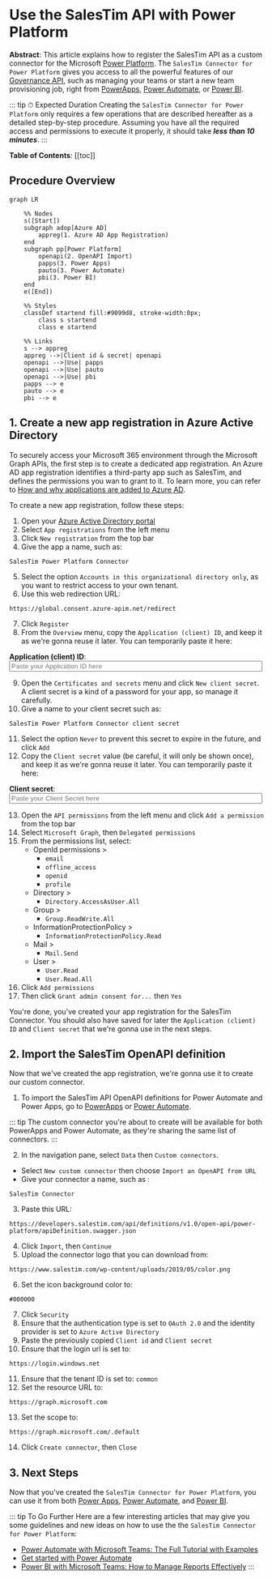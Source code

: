# Use the SalesTim API with Power Platform <Badge text="beta" type="warning"/>
<Classification label="public" />

**Abstract**: This article explains how to register the SalesTim API as a custom connector for the Microsoft [Power Platform](https://powerplatform.microsoft.com). The `SalesTim Connector for Power Platform` gives you access to all the powerful features of our [Governance API](/api/), such as managing your teams or start a new team provisioning job, right from [PowerApps](https://powerapps.com), [Power Automate](https://flow.microsoft.com), or [Power BI](https://powerbi.microsoft.com).

::: tip ⏱ Expected Duration
Creating the `SalesTim Connector for Power Platform` only requires a few operations that are described hereafter as a detailed step-by-step procedure. Assuming you have all the required access and permissions to execute it properly, it should take ***less than 10 minutes***.
:::

**Table of Contents**:
[[toc]]

## Procedure Overview

```mermaid
graph LR

    %% Nodes
    s([Start])
    subgraph adop[Azure AD]
        appreg(1. Azure AD App Registration)
    end
    subgraph pp[Power Platform]
        openapi(2. OpenAPI Import)
        papps(3. Power Apps)
        pauto(3. Power Automate)
        pbi(3. Power BI)
    end
    e([End])

    %% Styles
    classDef startend fill:#9099d8, stroke-width:0px;
        class s startend
        class e startend

    %% Links
    s --> appreg
    appreg -->|Client id & secret| openapi
    openapi -->|Use| papps
    openapi -->|Use| pauto
    openapi -->|Use| pbi
    papps --> e
    pauto --> e
    pbi --> e
```

## 1. Create a new app registration in Azure Active Directory
To securely access your Microsoft 365 environment through the Microsoft Graph APIs, the first step is to create a dedicated app registration. An Azure AD app registration identifies a third-party app such as SalesTim, and defines the permissions you wan to grant to it. To learn more, you can refer to [How and why applications are added to Azure AD](https://docs.microsoft.com/en-us/azure/active-directory/develop/active-directory-how-applications-are-added).

To create a new app registration, follow these steps:
1. Open your [Azure Active Directory portal](https://portal.azure.com/#blade/Microsoft_AAD_IAM/ActiveDirectoryMenuBlade/Overview)
2. Select `App registrations` from the left menu
3. Click `New registration` from the top bar
4. Give the app a name, such as:
```
SalesTim Power Platform Connector
```
5. Select the option `Accounts in this organizational directory only`, as you want to restrict access to your own tenant.
6. Use this web redirection URL:
```
https://global.consent.azure-apim.net/redirect
```
7. Click `Register`
8. From the `Overview` menu, copy the `Application (client) ID`, and keep it as we're gonna reuse it later. You can temporarily paste it here:

**Application (client) ID**:  
<input type="text" id="clientIdInput" style="width: 500px;" placeholder="Paste your Application ID here"></input>

9. Open the `Certificates and secrets` menu and click `New client secret`. A client secret is a kind of a password for your app, so manage it carefully.
10. Give a name to your client secret such as:
```
SalesTim Power Platform Connector client secret
```
11. Select the option `Never` to prevent this secret to expire in the future, and click `Add`
12. Copy the `Client secret` value (be careful, it will only be shown once), and keep it as we're gonna reuse it later. You can temporarily paste it here:

**Client secret**:  
<input type="text" style="width: 500px;" placeholder="Paste your Client Secret here"></input>

13. Open the `API permissions` from the left menu and click `Add a permission` from the top bar
14. Select `Microsoft Graph`, then `Delegated permissions`
15. From the permissions list, select:
    - OpenId permissions >
        - `email`
        - `offline_access`
        - `openid`
        - `profile`
    - Directory >
        - `Directory.AccessAsUser.All`
    - Group >
        - `Group.ReadWrite.All`
    - InformationProtectionPolicy >
        - `InformationProtectionPolicy.Read`
    - Mail >
        - `Mail.Send`
    - User >
        - `User.Read`
        - `User.Read.All`
16. Click `Add permissions`
17. Then click `Grant admin consent for...` then `Yes`

You're done, you've created your app registration for the SalesTim Connector. You should also have saved for later the `Application (client) ID` and `Client secret` that we're gonna use in the next steps.

## 2. Import the SalesTim OpenAPI definition
Now that we've created the app registration, we're gonna use it to create our custom connector.

1. To import the SalesTim API OpenAPI definitions for Power Automate and Power Apps, go to [PowerApps](https://powerapps.com) or [Power Automate](https://flow.microsoft.com).

::: tip
The custom connector you're about to create will be available for both PowerApps and Power Automate, as they're sharing the same list of connectors.
:::

2. In the navigation pane, select `Data` then `Custom connectors`.
- Select `New custom connector` then choose `Import an OpenAPI from URL`
- Give your connector a name, such as :
```
SalesTim Connector
```
3. Paste this URL:
```
https://developers.salestim.com/api/definitions/v1.0/open-api/power-platform/apiDefinition.swagger.json
```
4. Click `Import`, then `Continue`
5. Upload the connector logo that you can download from:
```
https://www.salestim.com/wp-content/uploads/2019/05/color.png
```
6. Set the icon background color to:
```
#000000
```
7. Click `Security`
8. Ensure that the authentication type is set to `OAuth 2.0` and the identity provider is set to `Azure Active Directory`
9. Paste the previously copied `Client id` and `Client secret`
10. Ensure that the login url is set to:
```
https://login.windows.net
```
11. Ensure that the tenant ID is set to:
```common```
12. Set the resource URL to:
```
https://graph.microsoft.com
```
13. Set the scope to:
```
https://graph.microsoft.com/.default
```
14. Click `Create connector`, then `Close`

## 3. Next Steps
Now that you've created the `SalesTim Connector for Power Platform`, you can use it from both [Power Apps](https://powerapps.com), [Power Automate](https://flow.microsoft.com), and [Power BI](https://powerbi.microsoft.com).

::: tip To Go Further
Here are a few interesting articles that may give you some guidelines and new ideas on how to use the the `SalesTim Connector for Power Platform`:
- [Power Automate with Microsoft Teams: The Full Tutorial with Examples](https://www.salestim.com/power-automate-with-microsoft-teams-the-full-tutorial-with-examples/)
- [Get started with Power Automate](https://docs.microsoft.com/en-us/power-automate/getting-started)
- [Power BI with Microsoft Teams: How to Manage Reports Effectively](https://www.salestim.com/power-bi-with-microsoft-teams-how-to-manage-reports-effectively/)
:::

